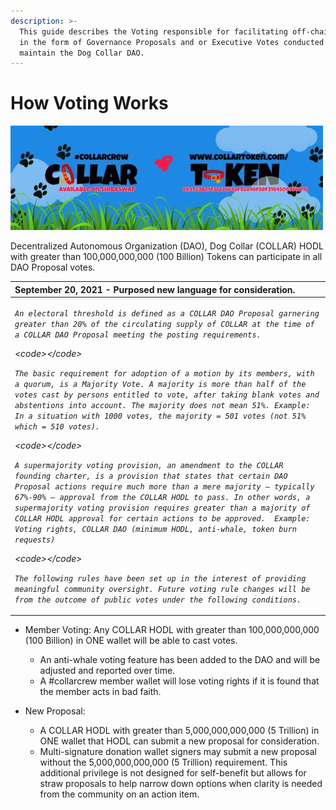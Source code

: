 ```yaml
---
description: >-
  This guide describes the Voting responsible for facilitating off-chain voting
  in the form of Governance Proposals and or Executive Votes conducted to
  maintain the Dog Collar DAO.
---
```


# How Voting Works

![](../../.gitbook/assets/1080x360.jpg)

Decentralized Autonomous Organization \(DAO\), Dog Collar \(COLLAR\) HODL with greater than 100,000,000,000 \(100 Billion\) Tokens can participate in all DAO Proposal votes.

<table>
  <thead>
    <tr>
      <th style="text-align:left">September 20, 2021 - Purposed new language for consideration.</th>
    </tr>
  </thead>
  <tbody>
    <tr>
      <td style="text-align:left">
        <p><em><code>An electoral threshold is defined as a COLLAR DAO Proposal garnering greater than 20% of the circulating supply of COLLAR at the time of a COLLAR DAO Proposal meeting the posting requirements.</code></em>
        </p>
        <p><em>&lt;code&gt;&lt;/code&gt;</em>
        </p>
        <p><em><code>The basic requirement for adoption of a motion by its members, with a quorum, is a Majority Vote. A majority is more than half of the votes cast by persons entitled to vote, after taking blank votes and abstentions into account. The majority does not mean 51%. Example: In a situation with 1000 votes, the majority = 501 votes (not 51% which = 510 votes).</code></em>
        </p>
        <p><em>&lt;code&gt;&lt;/code&gt;</em>
        </p>
        <p><em><code>A supermajority voting provision, an amendment to the COLLAR founding charter, is a provision that states that certain DAO Proposal actions require much more than a mere majority &#x2013; typically 67%-90% &#x2013; approval from the COLLAR HODL to pass. In other words, a supermajority voting provision requires greater than a majority of COLLAR HODL approval for certain actions to be approved.  Example: Voting rights, COLLAR DAO (minimum HODL, anti-whale, token burn requests)</code></em>
        </p>
        <p><em>&lt;code&gt;&lt;/code&gt;</em>
        </p>
        <p><em><code>The following rules have been set up in the interest of providing meaningful community oversight. Future voting rule changes will be from the outcome of public votes under the following conditions.</code></em>
        </p>
      </td>
    </tr>
  </tbody>
</table>

* Member Voting: Any COLLAR HODL with greater than 100,000,000,000 \(100 Billion\) in ONE wallet will be able to cast votes.  

  * An anti-whale voting feature has been added to the DAO and will be adjusted and reported over time.
  * A \#collarcrew member wallet will lose voting rights if it is found that the member acts in bad faith.

* New Proposal: 
  * A COLLAR HODL with greater than 5,000,000,000,000 \(5 Trillion\) in ONE wallet that HODL can submit a new proposal for consideration.
  * Multi-signature donation wallet signers may submit a new proposal without the 5,000,000,000,000 \(5 Trillion\) requirement. This additional privilege is not designed for self-benefit but allows for straw proposals to help narrow down options when clarity is needed from the community on an action item.



